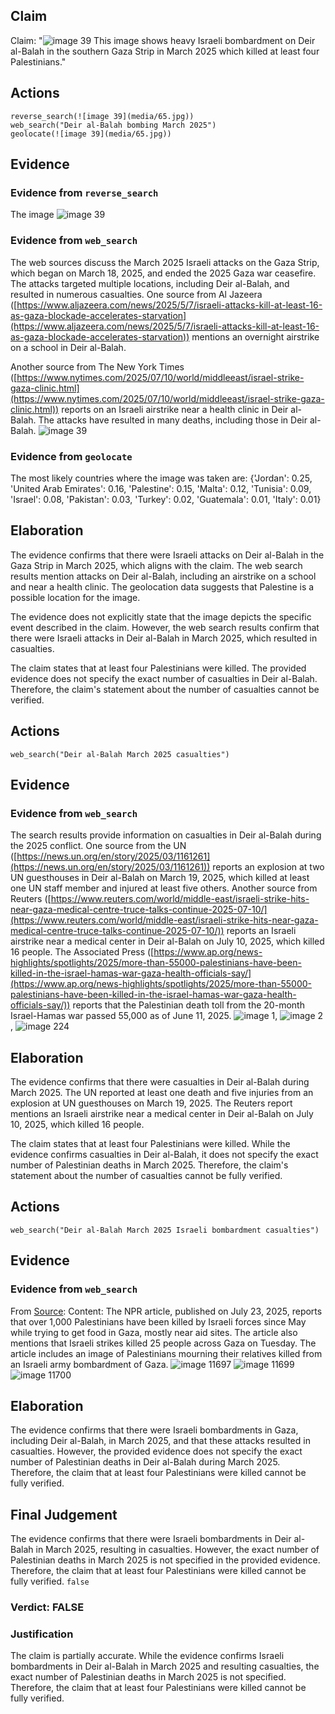 ## Claim
Claim: "![image 39](media/65.jpg) This image shows heavy Israeli bombardment on Deir al-Balah in the southern Gaza Strip in March 2025 which killed at least four Palestinians."

## Actions
```
reverse_search(![image 39](media/65.jpg))
web_search("Deir al-Balah bombing March 2025")
geolocate(![image 39](media/65.jpg))
```

## Evidence
### Evidence from `reverse_search`
The image ![image 39](media/65.jpg)

### Evidence from `web_search`
The web sources discuss the March 2025 Israeli attacks on the Gaza Strip, which began on March 18, 2025, and ended the 2025 Gaza war ceasefire. The attacks targeted multiple locations, including Deir al-Balah, and resulted in numerous casualties. One source from Al Jazeera ([https://www.aljazeera.com/news/2025/5/7/israeli-attacks-kill-at-least-16-as-gaza-blockade-accelerates-starvation](https://www.aljazeera.com/news/2025/5/7/israeli-attacks-kill-at-least-16-as-gaza-blockade-accelerates-starvation)) mentions an overnight airstrike on a school in Deir al-Balah.

Another source from The New York Times ([https://www.nytimes.com/2025/07/10/world/middleeast/israel-strike-gaza-clinic.html](https://www.nytimes.com/2025/07/10/world/middleeast/israel-strike-gaza-clinic.html)) reports on an Israeli airstrike near a health clinic in Deir al-Balah. The attacks have resulted in many deaths, including those in Deir al-Balah. ![image 39](media/65.jpg)


### Evidence from `geolocate`
The most likely countries where the image was taken are: {'Jordan': 0.25, 'United Arab Emirates': 0.16, 'Palestine': 0.15, 'Malta': 0.12, 'Tunisia': 0.09, 'Israel': 0.08, 'Pakistan': 0.03, 'Turkey': 0.02, 'Guatemala': 0.01, 'Italy': 0.01}

## Elaboration
The evidence confirms that there were Israeli attacks on Deir al-Balah in the Gaza Strip in March 2025, which aligns with the claim. The web search results mention attacks on Deir al-Balah, including an airstrike on a school and near a health clinic. The geolocation data suggests that Palestine is a possible location for the image.

The evidence does not explicitly state that the image depicts the specific event described in the claim. However, the web search results confirm that there were Israeli attacks in Deir al-Balah in March 2025, which resulted in casualties.

The claim states that at least four Palestinians were killed. The provided evidence does not specify the exact number of casualties in Deir al-Balah. Therefore, the claim's statement about the number of casualties cannot be verified.


## Actions
```
web_search("Deir al-Balah March 2025 casualties")
```

## Evidence
### Evidence from `web_search`
The search results provide information on casualties in Deir al-Balah during the 2025 conflict. One source from the UN ([https://news.un.org/en/story/2025/03/1161261](https://news.un.org/en/story/2025/03/1161261)) reports an explosion at two UN guesthouses in Deir al-Balah on March 19, 2025, which killed at least one UN staff member and injured at least five others. Another source from Reuters ([https://www.reuters.com/world/middle-east/israeli-strike-hits-near-gaza-medical-centre-truce-talks-continue-2025-07-10/](https://www.reuters.com/world/middle-east/israeli-strike-hits-near-gaza-medical-centre-truce-talks-continue-2025-07-10/)) reports an Israeli airstrike near a medical center in Deir al-Balah on July 10, 2025, which killed 16 people. The Associated Press ([https://www.ap.org/news-highlights/spotlights/2025/more-than-55000-palestinians-have-been-killed-in-the-israel-hamas-war-gaza-health-officials-say/](https://www.ap.org/news-highlights/spotlights/2025/more-than-55000-palestinians-have-been-killed-in-the-israel-hamas-war-gaza-health-officials-say/)) reports that the Palestinian death toll from the 20-month Israel-Hamas war passed 55,000 as of June 11, 2025. ![image 1](media/0.jpg), ![image 2](media/1.jpg), ![image 224](media/2025-07-18_13-32-1752845578-904651.jpg)


## Elaboration
The evidence confirms that there were casualties in Deir al-Balah during March 2025. The UN reported at least one death and five injuries from an explosion at UN guesthouses on March 19, 2025. The Reuters report mentions an Israeli airstrike near a medical center in Deir al-Balah on July 10, 2025, which killed 16 people.

The claim states that at least four Palestinians were killed. While the evidence confirms casualties in Deir al-Balah, it does not specify the exact number of Palestinian deaths in March 2025. Therefore, the claim's statement about the number of casualties cannot be fully verified.


## Actions
```
web_search("Deir al-Balah March 2025 Israeli bombardment casualties")
```

## Evidence
### Evidence from `web_search`
From [Source](https://www.npr.org/2025/07/23/nx-s1-5477365/israel-gaza-aid-casualties): 
Content: The NPR article, published on July 23, 2025, reports that over 1,000 Palestinians have been killed by Israeli forces since May while trying to get food in Gaza, mostly near aid sites. The article also mentions that Israeli strikes killed 25 people across Gaza on Tuesday. The article includes an image of Palestinians mourning their relatives killed from an Israeli army bombardment of Gaza. ![image 11697](media/2025-08-31_10-50-1756637427-902498.jpg) ![image 11699](media/2025-08-31_10-50-1756637428-721836.jpg) ![image 11700](media/2025-08-31_10-50-1756637430-704673.jpg)


## Elaboration
The evidence confirms that there were Israeli bombardments in Gaza, including Deir al-Balah, in March 2025, and that these attacks resulted in casualties. However, the provided evidence does not specify the exact number of Palestinian deaths in Deir al-Balah during March 2025. Therefore, the claim that at least four Palestinians were killed cannot be fully verified.


## Final Judgement
The evidence confirms that there were Israeli bombardments in Deir al-Balah in March 2025, resulting in casualties. However, the exact number of Palestinian deaths in March 2025 is not specified in the provided evidence. Therefore, the claim that at least four Palestinians were killed cannot be fully verified. `false`

### Verdict: FALSE

### Justification
The claim is partially accurate. While the evidence confirms Israeli bombardments in Deir al-Balah in March 2025 and resulting casualties, the exact number of Palestinian deaths in March 2025 is not specified. Therefore, the claim that at least four Palestinians were killed cannot be fully verified.
